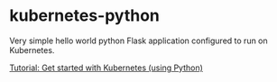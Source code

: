 # kubernetes-python
Very simple hello world python Flask application configured to run on Kubernetes.

[Tutorial: Get started with Kubernetes (using Python)](https://kubernetes.io/blog/2019/07/23/get-started-with-kubernetes-using-python/)
